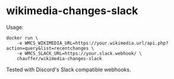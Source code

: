 # wikimedia-changes-slack

Usage:

```
docker run \
    -e WMCS_WIKIMEDIA_URL=https://your.wikimedia.url/api.php?action=query&list=recentchanges \
    -e WMCS_SLACK_URL=https://your.slack.webhook/ \
    chauffer/wikimedia-changes-slack
```

Tested with Discord's Slack compatible webhooks.
